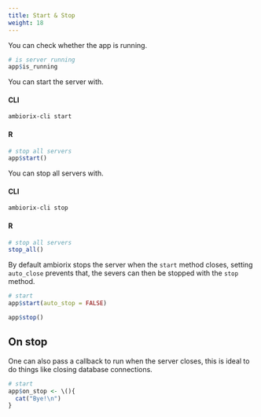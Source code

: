 ```yaml
---
title: Start & Stop
weight: 18
---
```


You can check whether the app is running.

```r
# is server running
app$is_running
```

You can start the server with.

#### CLI

```bash
ambiorix-cli start
```

#### R

```r
# stop all servers
app$start()
```

You can stop all servers with.

#### CLI

```bash
ambiorix-cli stop
```

#### R

```r
# stop all servers
stop_all()
```

By default ambiorix stops the server when the `start` method closes, setting `auto_close` prevents that, the severs can then be stopped with the `stop` method.

```r
# start
app$start(auto_stop = FALSE)

app$stop()
```

## On stop

One can also pass a callback to run when the server closes, this is ideal to do things like closing database connections.

```r
# start
app$on_stop <- \(){
  cat("Bye!\n")
}
```
